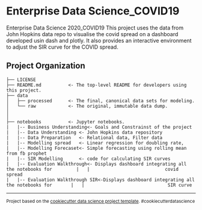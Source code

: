 Enterprise Data Science_COVID19
==============================

Enterprise Data Science 2020_COVID19
This project uses the data from John Hopkins data repo to visualise the covid spread on a dashboard developed usin dash and plotly. It also provides an interactive environment to adjust the SIR curve for the COVID spread.

Project Organization
------------

    ├── LICENSE
    ├── README.md          <- The top-level README for developers using this project.
    ├── data
    │   ├── processed      <- The final, canonical data sets for modeling.
    │   └── raw            <- The original, immutable data dump.
    │
    │
    ├── notebooks          <- Jupyter notebooks. 
    |   |-- Business Understanding<- Goals and Constrainst of the project
    |   |-- Data Understanding <- John Hopkins data repository
    |   |-- Data Preparation   <- Relational data, Filter data
    |   |-- Modelling spread   <- Linear regression for doubling rate, 
    |   |-- Modelling Forecaset<- Simple forecasting using rolling mean from fb prophet
    |   |-- SIR Modelling      <- code for calculating SIR curves
    |   |-- Evaluation Walkthrough<- Displays dashboard integrating all the notebooks for         |   |                            covid spread
    |   |-- Evaluation Walkthrough SIR<-Displays dashboard integrating all the notebooks for       |   |                               SIR curve

--------

<p><small>Project based on the <a target="_blank" href="https://drivendata.github.io/cookiecutter-data-science/">cookiecutter data science project template</a>. #cookiecutterdatascience</small></p>
